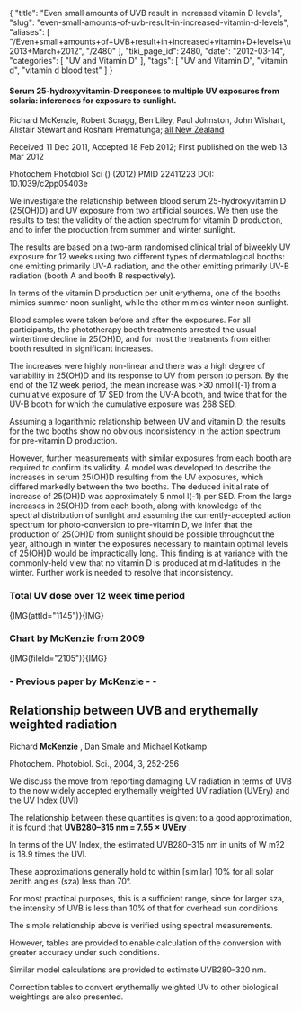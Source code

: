 {
    "title": "Even small amounts of UVB result in increased vitamin D levels",
    "slug": "even-small-amounts-of-uvb-result-in-increased-vitamin-d-levels",
    "aliases": [
        "/Even+small+amounts+of+UVB+result+in+increased+vitamin+D+levels+\u2013+March+2012",
        "/2480"
    ],
    "tiki_page_id": 2480,
    "date": "2012-03-14",
    "categories": [
        "UV and Vitamin D"
    ],
    "tags": [
        "UV and Vitamin D",
        "vitamin d",
        "vitamin d blood test"
    ]
}


#### Serum 25-hydroxyvitamin-D responses to multiple UV exposures from solaria: inferences for exposure to sunlight.

Richard McKenzie, Robert Scragg, Ben Liley, Paul Johnston, John Wishart, Alistair Stewart and Roshani Prematunga; [all New Zealand](http://pubs.rsc.org/en/content/articlelanding/2012/pp/c2pp05403e)

Received 11 Dec 2011, Accepted 18 Feb 2012; First published on the web 13 Mar 2012

Photochem Photobiol Sci () (2012) PMID 22411223 DOI: 10.1039/c2pp05403e

We investigate the relationship between blood serum 25-hydroxyvitamin D (25(OH)D) and UV exposure from two artificial sources. We then use the results to test the validity of the action spectrum for vitamin D production, and to infer the production from summer and winter sunlight. 

The results are based on a two-arm randomised clinical trial of biweekly UV exposure for 12 weeks using two different types of dermatological booths: one emitting primarily UV-A radiation, and the other emitting primarily UV-B radiation (booth A and booth B respectively). 

In terms of the vitamin D production per unit erythema, one of the booths mimics summer noon sunlight, while the other mimics winter noon sunlight. 

Blood samples were taken before and after the exposures. For all participants, the phototherapy booth treatments arrested the usual wintertime decline in 25(OH)D, and for most the treatments from either booth resulted in significant increases. 

The increases were highly non-linear and there was a high degree of variability in 25(OH)D and its response to UV from person to person. By the end of the 12 week period, the mean increase was >30 nmol l(-1) from a cumulative exposure of 17 SED from the UV-A booth, and twice that for the UV-B booth for which the cumulative exposure was 268 SED. 

Assuming a logarithmic relationship between UV and vitamin D, the results for the two booths show no obvious inconsistency in the action spectrum for pre-vitamin D production. 

However, further measurements with similar exposures from each booth are required to confirm its validity. A model was developed to describe the increases in serum 25(OH)D resulting from the UV exposures, which differed markedly between the two booths. The deduced initial rate of increase of 25(OH)D was approximately 5 nmol l(-1) per SED. From the large increases in 25(OH)D from each booth, along with knowledge of the spectral distribution of sunlight and assuming the currently-accepted action spectrum for photo-conversion to pre-vitamin D, we infer that the production of 25(OH)D from sunlight should be possible throughout the year, although in winter the exposures necessary to maintain optimal levels of 25(OH)D would be impractically long. This finding is at variance with the commonly-held view that no vitamin D is produced at mid-latitudes in the winter. Further work is needed to resolve that inconsistency.

### Total UV dose over 12 week time period

{IMG(attId="1145")}{IMG}

### Chart by McKenzie from 2009

{IMG(fileId="2105")}{IMG}

### - Previous paper by McKenzie - -

## Relationship between UVB and erythemally weighted radiation

Richard **McKenzie**  ,  Dan Smale and Michael Kotkamp

Photochem. Photobiol. Sci., 2004, 3, 252-256

We discuss the move from reporting damaging UV radiation in terms of UVB to the now widely accepted erythemally weighted UV radiation (UVEry) and the UV Index (UVI)

The relationship between these quantities is given: to a good approximation, it is found that  **UVB280–315 nm = 7.55 × UVEry** . 

In terms of the UV Index, the estimated UVB280–315 nm in units of W m?2 is 18.9 times the UVI. 

These approximations generally hold to within <span>[similar]</span> 10% for all solar zenith angles (sza) less than 70°. 

For most practical purposes, this is a sufficient range, since for larger sza, the intensity of UVB is less than 10% of that for overhead sun conditions. 

The simple relationship above is verified using spectral measurements. 

However, tables are provided to enable calculation of the conversion with greater accuracy under such conditions. 

Similar model calculations are provided to estimate UVB280–320 nm. 

Correction tables to convert erythemally weighted UV to other biological weightings are also presented.
